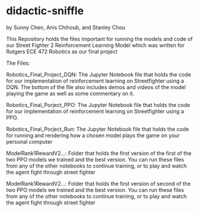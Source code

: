 # didactic-sniffle

by Sunny Chen, Anis Chihoub, and Stanley Chou

This Repository holds the files important for running the models and code of our Street Fighter 2 Reinforcement Learning Model which was written for 
Rutgers ECE 472 Robotics as our final project

The Files:

Robotics_Final_Project_DQN: The Jupyter Notebook file that holds the code for our implementation of reinforcement learning on Streetfighter
using a DQN. The bottom of the file also includes demos and videos of the model playing the game as well as some commentary on it.

Robotics_Final_Porject_PPO: The Jupyter Notebook file that holds the code for our implementation of reinforcement learning on Streetfighter
using a PPO.

Robotics_Final_Porject_Run: The Jupyter Notebook file that holds the code for running and rendering how a chosen model plays the game on your personal 
computer

ModelRank1RewardV2...: Folder that holds the first version of the first of the two PPO models we trained and the best version. You can run these files
from any of the other notebooks to continue training, or to play and watch the agent fight through street fighter

ModelRank1RewardV2...: Folder that holds the first version of second of the two PPO models we trained and the best version. You can run these files
from any of the other notebooks to continue training, or to play and watch the agent fight through street fighter
